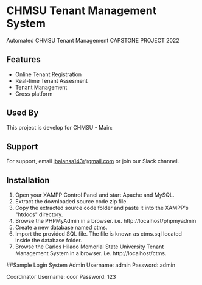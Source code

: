 # CHMSU Tenant Management System

Automated CHMSU Tenant Management CAPSTONE PROJECT 2022

## Features

- Online Tenant Registration
- Real-time Tenant Assesment
- Tenant Management
- Cross platform

## Used By

This project is develop for CHMSU - Main:

## Support

For support, email jbalansa143@gmail.com or join our Slack channel.

## Installation

1. Open your XAMPP Control Panel and start Apache and MySQL.
2. Extract the downloaded source code zip file.
3. Copy the extracted source code folder and paste it into the XAMPP's "htdocs" directory.
4. Browse the PHPMyAdmin in a browser. i.e. http://localhost/phpmyadmin
5. Create a new database named ctms.
6. Import the provided SQL file. The file is known as ctms.sql located inside the database folder.
7. Browse the Carlos Hilado Memorial State University Tenant Management System in a browser. i.e. http://localhost/ctms.

##Sample Login
System Admin
Username: admin
Password: admin

Coordinator
Username: coor
Password: 123

